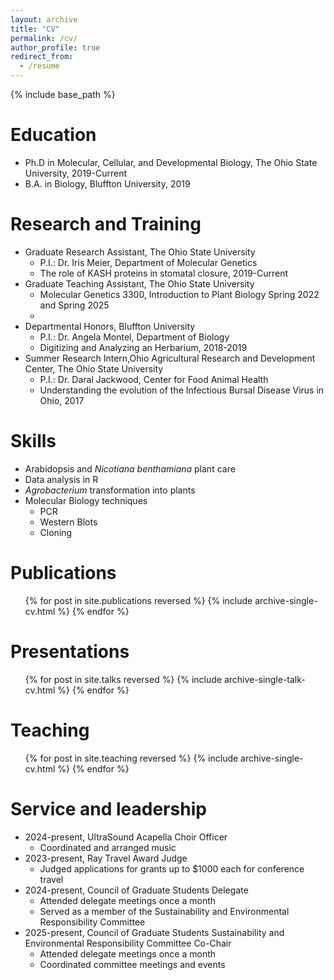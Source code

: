 ```yaml
---
layout: archive
title: "CV"
permalink: /cv/
author_profile: true
redirect_from:
  - /resume
---
```


{% include base_path %}

Education
======
* Ph.D in Molecular, Cellular, and Developmental Biology, The Ohio State University, 2019-Current
* B.A. in Biology, Bluffton University, 2019

Research and Training
======
* Graduate Research Assistant, The Ohio State University
  * P.I.: Dr. Iris Meier, Department of Molecular Genetics
  * The role of KASH proteins in stomatal closure, 2019-Current
* Graduate Teaching Assistant, The Ohio State University
  *  Molecular Genetics 3300, Introduction to Plant Biology Spring 2022 and Spring 2025
  *   
* Departmental Honors, Bluffton University
  * P.I.: Dr. Angela Montel, Department of Biology
  * Digitizing and Analyzing an Herbarium, 2018-2019
* Summer Research Intern,Ohio Agricultural Research and Development Center, The Ohio State University
  * P.I.: Dr. Daral Jackwood, Center for Food Animal Health
  * Understanding the evolution of the Infectious Bursal Disease Virus in Ohio, 2017
  
Skills
======
* Arabidopsis and _Nicotiana benthamiana_ plant care
* Data analysis in R
* _Agrobacterium_ transformation into plants
* Molecular Biology techniques
  * PCR
  * Western Blots
  * Cloning
  
Publications
======
  <ul>{% for post in site.publications reversed %}
    {% include archive-single-cv.html %}
  {% endfor %}</ul>
  
Presentations
======
  <ul>{% for post in site.talks reversed %}
    {% include archive-single-talk-cv.html  %}
  {% endfor %}</ul>
  
Teaching
======
  <ul>{% for post in site.teaching reversed %}
    {% include archive-single-cv.html %}
  {% endfor %}</ul>
  
Service and leadership
======
* 2024-present, UltraSound Acapella Choir Officer
  * Coordinated and arranged music
* 2023-present, Ray Travel Award Judge
  * Judged applications for grants up to $1000 each for conference travel
* 2024-present, Council of Graduate Students Delegate
  * Attended delegate meetings once a month
  * Served as a member of the Sustainability and Environmental Responsibility Committee
* 2025-present, Council of Graduate Students Sustainability and Environmental Responsibility Committee Co-Chair
  * Attended delegate meetings once a month
  * Coordinated committee meetings and events
    

